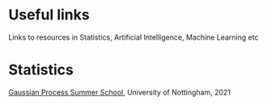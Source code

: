 # Useful links
Links to resources in Statistics, Artificial Intelligence, Machine Learning etc

# Statistics
[Gaussian Process Summer School](http://gpss.cc/gpss21/program), University of Nottingham, 2021

